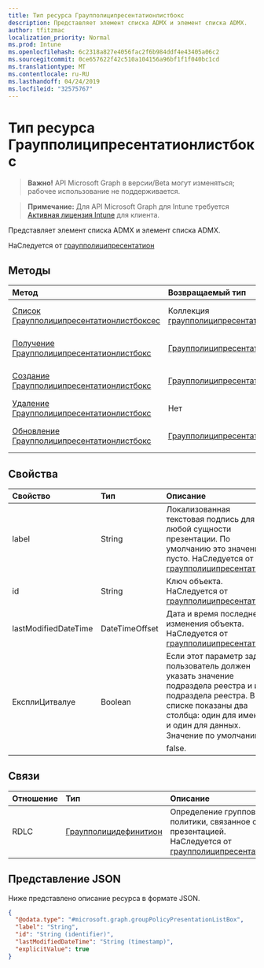 ```yaml
---
title: Тип ресурса Граупполиципресентатионлистбокс
description: Представляет элемент списка ADMX и элемент списка ADMX.
author: tfitzmac
localization_priority: Normal
ms.prod: Intune
ms.openlocfilehash: 6c2318a827e4056fac2f6b984ddf4e43405a06c2
ms.sourcegitcommit: 0ce657622f42c510a104156a96bf1f1f040bc1cd
ms.translationtype: MT
ms.contentlocale: ru-RU
ms.lasthandoff: 04/24/2019
ms.locfileid: "32575767"
---
```

# <a name="grouppolicypresentationlistbox-resource-type"></a>Тип ресурса Граупполиципресентатионлистбокс

> **Важно!** API Microsoft Graph в версии/Beta могут изменяться; рабочее использование не поддерживается.

> **Примечание:** Для API Microsoft Graph для Intune требуется [Активная лицензия Intune](https://go.microsoft.com/fwlink/?linkid=839381) для клиента.

Представляет элемент списка ADMX и элемент списка ADMX.


НаСледуется от [граупполиципресентатион](../resources/intune-grouppolicy-grouppolicypresentation.md)

## <a name="methods"></a>Методы
|Метод|Возвращаемый тип|Описание|
|:---|:---|:---|
|[Список Граупполиципресентатионлистбоксес](../api/intune-grouppolicy-grouppolicypresentationlistbox-list.md)|Коллекция [граупполиципресентатионлистбокс](../resources/intune-grouppolicy-grouppolicypresentationlistbox.md)|Список свойств и связей объектов [граупполиципресентатионлистбокс](../resources/intune-grouppolicy-grouppolicypresentationlistbox.md) .|
|[Получение Граупполиципресентатионлистбокс](../api/intune-grouppolicy-grouppolicypresentationlistbox-get.md)|[Граупполиципресентатионлистбокс](../resources/intune-grouppolicy-grouppolicypresentationlistbox.md)|Чтение свойств и связей объекта [граупполиципресентатионлистбокс](../resources/intune-grouppolicy-grouppolicypresentationlistbox.md) .|
|[Создание Граупполиципресентатионлистбокс](../api/intune-grouppolicy-grouppolicypresentationlistbox-create.md)|[Граупполиципресентатионлистбокс](../resources/intune-grouppolicy-grouppolicypresentationlistbox.md)|Создание нового объекта [граупполиципресентатионлистбокс](../resources/intune-grouppolicy-grouppolicypresentationlistbox.md) .|
|[Удаление Граупполиципресентатионлистбокс](../api/intune-grouppolicy-grouppolicypresentationlistbox-delete.md)|Нет|Удаляет объект [граупполиципресентатионлистбокс](../resources/intune-grouppolicy-grouppolicypresentationlistbox.md).|
|[Обновление Граупполиципресентатионлистбокс](../api/intune-grouppolicy-grouppolicypresentationlistbox-update.md)|[Граупполиципресентатионлистбокс](../resources/intune-grouppolicy-grouppolicypresentationlistbox.md)|Обновление свойств объекта [граупполиципресентатионлистбокс](../resources/intune-grouppolicy-grouppolicypresentationlistbox.md) .|

## <a name="properties"></a>Свойства
|Свойство|Тип|Описание|
|:---|:---|:---|
|label|String|Локализованная текстовая подпись для любой сущности презентации. По умолчанию это значение пусто. НаСледуется от [граупполиципресентатион](../resources/intune-grouppolicy-grouppolicypresentation.md)|
|id|String|Ключ объекта. НаСледуется от [граупполиципресентатион](../resources/intune-grouppolicy-grouppolicypresentation.md)|
|lastModifiedDateTime|DateTimeOffset|Дата и время последнего изменения объекта. НаСледуется от [граупполиципресентатион](../resources/intune-grouppolicy-grouppolicypresentation.md)|
|ЕксплиЦитвалуе|Boolean|Если этот параметр задан, пользователь должен указать значение подраздела реестра и имя подраздела реестра. В списке показаны два столбца: один для имени и один для данных. Значение по умолчанию  false.|

## <a name="relationships"></a>Связи
|Отношение|Тип|Описание|
|:---|:---|:---|
|RDLC|[Граупполицидефинитион](../resources/intune-grouppolicy-grouppolicydefinition.md)|Определение групповой политики, связанное с презентацией. НаСледуется от [граупполиципресентатион](../resources/intune-grouppolicy-grouppolicypresentation.md)|

## <a name="json-representation"></a>Представление JSON
Ниже представлено описание ресурса в формате JSON.
<!-- {
  "blockType": "resource",
  "keyProperty": "id",
  "@odata.type": "microsoft.graph.groupPolicyPresentationListBox"
}
-->
``` json
{
  "@odata.type": "#microsoft.graph.groupPolicyPresentationListBox",
  "label": "String",
  "id": "String (identifier)",
  "lastModifiedDateTime": "String (timestamp)",
  "explicitValue": true
}
```





